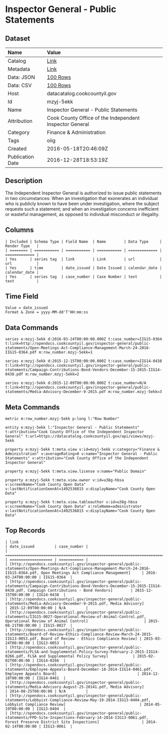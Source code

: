 # Inspector General - Public Statements

## Dataset

| Name | Value |
| :--- | :---- |
| Catalog | [Link](https://catalog.data.gov/dataset/inspector-general-public-statements) |
| Metadata | [Link](https://datacatalog.cookcountyil.gov/api/views/mzyj-5ekk) |
| Data: JSON | [100 Rows](https://datacatalog.cookcountyil.gov/api/views/mzyj-5ekk/rows.json?max_rows=100) |
| Data: CSV | [100 Rows](https://datacatalog.cookcountyil.gov/api/views/mzyj-5ekk/rows.csv?max_rows=100) |
| Host | datacatalog.cookcountyil.gov |
| Id | mzyj-5ekk |
| Name | Inspector General - Public Statements |
| Attribution | Cook County Office of the Independent Inspector General |
| Category | Finance & Administration |
| Tags | oiig |
| Created | 2016-05-18T20:46:09Z |
| Publication Date | 2016-12-28T18:53:19Z |

## Description

The Independent Inspector General is authorized to issue public statements in two circumstances: When an investigation that exonerates an individual who is publicly known to have been under investigation, where the subject requests such a statement; and when an investigation concerns inefficient or wasteful management, as opposed to individual misconduct or illegality.

## Columns

```ls
| Included | Schema Type | Field Name  | Name        | Data Type     | Render Type   |
| ======== | =========== | =========== | =========== | ============= | ============= |
| Yes      | series tag  | link        | Link        | url           | url           |
| Yes      | time        | date_issued | Date Issued | calendar_date | calendar_date |
| Yes      | series tag  | case_number | Case Number | text          | text          |
```

## Time Field

```ls
Value = date_issued
Format & Zone = yyyy-MM-dd'T'HH:mm:ss
```

## Data Commands

```ls
series e:mzyj-5ekk d:2016-03-24T00:00:00.000Z t:case_number=IIG15-0364 t:link=http://opendocs.cookcountyil.gov/inspector-general/public-statements/Open-Meetings-Act-Compliance-Management-March-24-2016-IIG15-0364.pdf m:row_number.mzyj-5ekk=1

series e:mzyj-5ekk d:2015-12-15T00:00:00.000Z t:case_number=IIG14-0438 t:link=http://opendocs.cookcountyil.gov/inspector-general/public-statements/Campaign-Contributions-Bond-Vendors-December-15-2015-IIG14-0438.pdf m:row_number.mzyj-5ekk=2

series e:mzyj-5ekk d:2015-12-09T00:00:00.000Z t:case_number=N/A t:link=http://opendocs.cookcountyil.gov/inspector-general/public-statements/Media-Advisory-December-9-2015.pdf m:row_number.mzyj-5ekk=3
```

## Meta Commands

```ls
metric m:row_number.mzyj-5ekk p:long l:"Row Number"

entity e:mzyj-5ekk l:"Inspector General - Public Statements" t:attribution="Cook County Office of the Independent Inspector General" t:url=https://datacatalog.cookcountyil.gov/api/views/mzyj-5ekk

property e:mzyj-5ekk t:meta.view v:id=mzyj-5ekk v:category="Finance & Administration" v:averageRating=0 v:name="Inspector General - Public Statements" v:attribution="Cook County Office of the Independent Inspector General"

property e:mzyj-5ekk t:meta.view.license v:name="Public Domain"

property e:mzyj-5ekk t:meta.view.owner v:id=u38g-hbsa v:screenName="Cook County Open Data" v:lastNotificationSeenAt=1492536815 v:displayName="Cook County Open Data"

property e:mzyj-5ekk t:meta.view.tableauthor v:id=u38g-hbsa v:screenName="Cook County Open Data" v:roleName=administrator v:lastNotificationSeenAt=1492536815 v:displayName="Cook County Open Data"
```

## Top Records

```ls
| link                                                                                                                                                                                     | date_issued         | case_number | 
| ======================================================================================================================================================================================== | =================== | =========== | 
| [http://opendocs.cookcountyil.gov/inspector-general/public-statements/Open-Meetings-Act-Compliance-Management-March-24-2016-IIG15-0364.pdf, Open Meetings Act Compliance Management]     | 2016-03-24T00:00:00 | IIG15-0364  | 
| [http://opendocs.cookcountyil.gov/inspector-general/public-statements/Campaign-Contributions-Bond-Vendors-December-15-2015-IIG14-0438.pdf, Campaign Contributions - Bond Vendors]        | 2015-12-15T00:00:00 | IIG14-0438  | 
| [http://opendocs.cookcountyil.gov/inspector-general/public-statements/Media-Advisory-December-9-2015.pdf, Media Advisory]                                                                | 2015-12-09T00:00:00 | N/A         | 
| [http://opendocs.cookcountyil.gov/inspector-general/public-statements/IIG15-0027-Operational-Review-of-Animal-Control.pdf, Operational Review of Animal Control]                         | 2015-08-21T00:00:00 | IIG15-0027  | 
| [http://opendocs.cookcountyil.gov/inspector-general/public-statements/Board-of-Review-Ethics-Compliance-Review-March-24-2015-IIG13-0053.pdf, Board of Review - Ethics Compliance Review] | 2015-03-24T00:00:00 | IIG13-0053  | 
| [http://opendocs.cookcountyil.gov/inspector-general/public-statements/FLSA-and-Supplemental-Policy-Survey-February-2-2015-IIG14-0266.pdf, FLSA and Supplemental Policy Survey]           | 2015-02-02T00:00:00 | IIG14-0266  | 
| [http://opendocs.cookcountyil.gov/inspector-general/public-statements/Employee-Appeals-Board-December-18-2014-IIG14-0461.pdf, Employee Appeals Board]                                    | 2014-12-18T00:00:00 | IIG14-0461  | 
| [http://opendocs.cookcountyil.gov/inspector-general/public-statements/Media-Advisory-August-25-20141.pdf, Media Advisory]                                                                | 2014-08-25T00:00:00 | N/A         | 
| [http://opendocs.cookcountyil.gov/inspector-general/public-statements/Lobbyist-Compliance-Review-May-19-2014-IIG13-0404.pdf, Lobbyist Compliance Review]                                 | 2014-05-19T00:00:00 | IIG13-0404  | 
| [http://opendocs.cookcountyil.gov/inspector-general/public-statements/FPD-Site-Inspections-February-14-2014-IIG13-0061.pdf, Forest Preserve District Site Inspections]                   | 2014-02-14T00:00:00 | IIG13-0061  | 
```